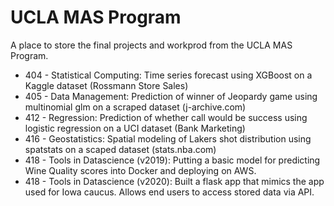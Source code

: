 # UCLA MAS Program

A place to store the final projects and workprod from the UCLA MAS Program.

* 404 - Statistical Computing: Time series forecast using XGBoost on a Kaggle dataset (Rossmann Store Sales)
* 405 - Data Management: Prediction of winner of Jeopardy game using multinomial glm on a scraped dataset (j-archive.com)
* 412 - Regression: Prediction of whether call would be success using logistic regression on a UCI dataset (Bank Marketing)
* 416 - Geostatistics: Spatial modeling of Lakers shot distribution using spatstats on a scaped dataset (stats.nba.com)
* 418 - Tools in Datascience (v2019): Putting a basic model for predicting Wine Quality scores into Docker and deploying on AWS.
* 418 - Tools in Datascience (v2020): Built a flask app that mimics the app used for Iowa caucus. Allows end users to access stored data via API.